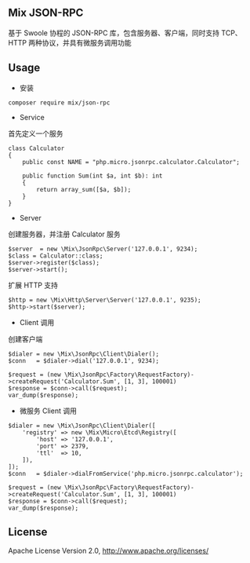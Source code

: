 ## Mix JSON-RPC

基于 Swoole 协程的 JSON-RPC 库，包含服务器、客户端，同时支持 TCP、HTTP 两种协议，并具有微服务调用功能

## Usage

- 安装

```
composer require mix/json-rpc
```

- Service

首先定义一个服务

```
class Calculator
{
    public const NAME = "php.micro.jsonrpc.calculator.Calculator";

    public function Sum(int $a, int $b): int
    {
        return array_sum([$a, $b]);
    }
}
```

- Server

创建服务器，并注册 Calculator 服务

```
$server  = new \Mix\JsonRpc\Server('127.0.0.1', 9234);
$class = Calculator::class;
$server->register($class);
$server->start();
```

扩展 HTTP 支持

```
$http = new \Mix\Http\Server\Server('127.0.0.1', 9235);
$http->start($server);
```

- Client 调用

创建客户端

```
$dialer = new \Mix\JsonRpc\Client\Dialer();
$conn   = $dialer->dial('127.0.0.1', 9234);

$request = (new \Mix\JsonRpc\Factory\RequestFactory)->createRequest('Calculator.Sum', [1, 3], 100001)
$response = $conn->call($request);
var_dump($response);
```

- 微服务 Client 调用

```
$dialer = new \Mix\JsonRpc\Client\Dialer([
    'registry' => new \Mix\Micro\Etcd\Registry([
        'host' => '127.0.0.1',
        'port' => 2379,
        'ttl'  => 10,
    ]),
]);
$conn   = $dialer->dialFromService('php.micro.jsonrpc.calculator');

$request = (new \Mix\JsonRpc\Factory\RequestFactory)->createRequest('Calculator.Sum', [1, 3], 100001)
$response = $conn->call($request);
var_dump($response);
```

## License

Apache License Version 2.0, http://www.apache.org/licenses/
